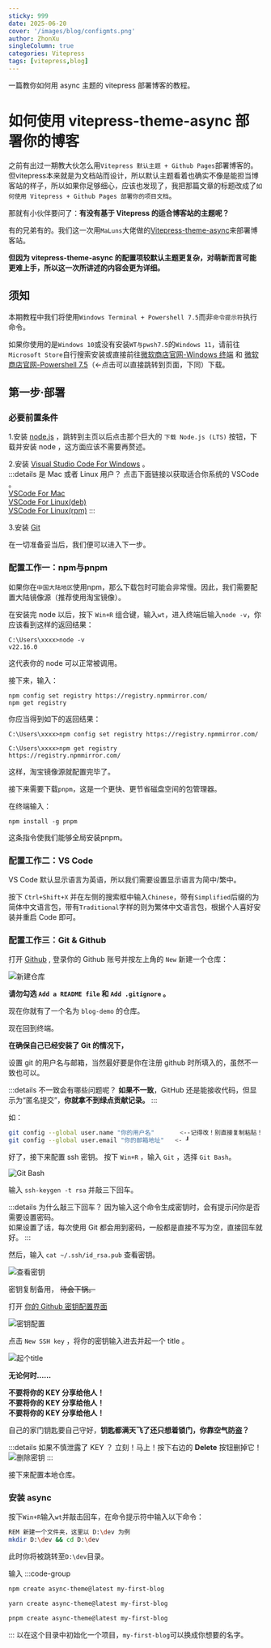```yaml
---
sticky: 999
date: 2025-06-20
cover: '/images/blog/configmts.png'
author: ZhonXu
singleColumn: true
categories: Vitepress
tags: [vitepress,blog]
---
```


一篇教你如何用 async 主题的 vitepress 部署博客的教程。

<!--more-->

# 如何使用 vitepress-theme-async 部署你的博客

之前有出过一期教大伙怎么用` Vitepress 默认主题 + Github Pages `部署博客的。但vitepress本来就是为文档站而设计，所以默认主题看着也确实不像是能担当博客站的样子，所以如果你足够细心，应该也发现了，我把那篇文章的标题改成了`如何使用 Vitepress + Github Pages 部署你的项目文档`。  

那就有小伙伴要问了：**有没有基于 Vitepress 的适合博客站的主题呢？**  

有的兄弟有的。我们这一次用`MaLuns`大佬做的[Vitepress-theme-async](https://github.com/Maluns/vitepress-theme-async)来部署博客站。

**但因为 vitepress-theme-async 的配置项较默认主题更复杂，对萌新而言可能更难上手，所以这一次所讲述的内容会更为详细。**

## 须知
本期教程中我们将使用`Windows Terminal + Powershell 7.5`而非`命令提示符`执行命令。

如果你使用的是`Windows 10`或没有安装`WT与pwsh7.5`的`Windows 11`，请前往`Microsoft Store`自行搜索安装或直接前往[微软商店官网-Windows 终端](https://apps.microsoft.com/detail/9n0dx20hk701?hl=zh-CN&gl=CN) 和 [微软商店官网-Powershell 7.5](https://apps.microsoft.com/detail/9mz1snwt0n5d?launch=true&mode=full&hl=zh-cn&gl=cn&ocid=bingwebsearch)（←点击可以直接跳转到页面，下同）下载。

## 第一步·部署

### 必要前置条件

1.安装 [node.js](https://nodejs.org/zh-cn) ，跳转到主页以后点击那个巨大的 `下载 Node.js (LTS)` 按钮，下载并安装 node ，这方面应该不需要再赘述。  

2.安装 [Visual Studio Code For Windows](https://code.visualstudio.com/docs/?dv=win64user) 。  
:::details 是 Mac 或者 Linux 用户？
点击下面链接以获取适合你系统的 VSCode 。  
[VSCode For Mac](https://code.visualstudio.com/docs/?dv=osx)  
[VSCode For Linux(deb)](https://code.visualstudio.com/docs/?dv=linux64_deb)  
[VSCode For Linux(rpm)](https://code.visualstudio.com/docs/?dv=linux64_rpm)
:::

3.安装 [Git](https://git-scm.com/downloads)

在一切准备妥当后，我们便可以进入下一步。



### 配置工作一：npm与pnpm

如果你在`中国大陆地区`使用npm，那么下载包时可能会非常慢。因此，我们需要配置大陆镜像源（推荐使用淘宝镜像）。

在安装完 node 以后，按下 `Win+R` 组合键，输入`wt`，进入终端后输入`node -v`，你应该看到这样的返回结果：
```shell
C:\Users\xxxx>node -v
v22.16.0
```
这代表你的 node 可以正常被调用。

接下来，输入：
```shell
npm config set registry https://registry.npmmirror.com/
npm get registry
```
你应当得到如下的返回结果：
```shell
C:\Users\xxxx>npm config set registry https://registry.npmmirror.com/

C:\Users\xxxx>npm get registry
https://registry.npmmirror.com/
```

这样，淘宝镜像源就配置完毕了。

接下来需要下载`pnpm`，这是一个更快、更节省磁盘空间的包管理器。

在终端输入：
```shell
npm install -g pnpm
```
这条指令使我们能够全局安装pnpm。

### 配置工作二：VS Code

VS Code 默认显示语言为英语，所以我们需要设置显示语言为简中/繁中。

按下 `Ctrl+Shift+X` 并在左侧的搜索框中输入`Chinese`，带有`Simplified`后缀的为简体中文语言包，带有`Traditional`字样的则为繁体中文语言包，根据个人喜好安装并重启 Code 即可。

### 配置工作三：Git & Github

打开 [Github](https://github.com) , 登录你的 Github 账号并按左上角的 `New` 新建一个仓库：
  
![新建仓库](/images/doc/newrepo.png)

**请勿勾选 `Add a README file` 和 `Add .gitignore` 。**

现在你就有了一个名为 `blog-demo` 的仓库。

现在回到终端。

**在确保自己已经安装了 Git 的情况下，**

设置 git 的用户名与邮箱，当然最好要是你在注册 github 时所填入的，虽然不一致也可以。

:::details 不一致会有哪些问题呢？
**如果不一致**，GitHub 还是能接收代码，但显示为“匿名提交”，**你就拿不到绿点贡献记录。**
:::

如：
```bash
git config --global user.name "你的用户名"       <--记得改！别直接复制粘贴！
git config --global user.email "你的邮箱地址"   <- ┚
```
好了，接下来配置 ssh 密钥。
按下 `Win+R` ，输入 `Git` ，选择 `Git Bash`。

![Git Bash](/images/doc/gitbash.png)

输入 `ssh-keygen -t rsa` 并敲三下回车。

:::details 为什么敲三下回车？
因为输入这个命令生成密钥时，会有提示问你是否需要设置密码。  
如果设置了话，每次使用 Git 都会用到密码，一般都是直接不写为空，直接回车就好。
:::

然后，输入 `cat ~/.ssh/id_rsa.pub`  查看密钥。

![查看密钥](/images/doc/key.png)

密钥复制备用， ~~待会下锅。~~ 

打开 [你的 Github 密钥配置界面](https://github.com/settings/keys)

![密钥配置](/images/doc/configUI.png)

点击 `New SSH key` ，将你的密钥输入进去并起一个 title 。

![起个title](/images/doc/titlekey.png)

**无论何时……**

**不要将你的 KEY 分享给他人！<br>不要将你的 KEY 分享给他人！<br>不要将你的 KEY 分享给他人！**


自己的家门钥匙要自己守好，**钥匙都满天飞了还只想着锁门，你靠空气防盗？**


:::details 如果不慎泄露了 KEY ？
立刻！马上！按下右边的 **Delete** 按钮删掉它！
![删除密钥](/images/doc/delkey.png)
:::

接下来配置本地仓库。

### 安装 async

按下`Win+R`输入`wt`并敲击回车，在命令提示符中输入以下命令：
```bash
REM 新建一个文件夹，这里以 D:\dev 为例
mkdir D:\dev && cd D:\dev  
```

此时你将被跳转至`D:\dev`目录。

输入
:::code-group
```bash [npm]
npm create async-theme@latest my-first-blog
```

```bash [yarn]
yarn create async-theme@latest my-first-blog
```

```bash [pnpm]
pnpm create async-theme@latest my-first-blog
```
:::
以在这个目录中初始化一个项目，`my-first-blog`可以换成你想要的名字。